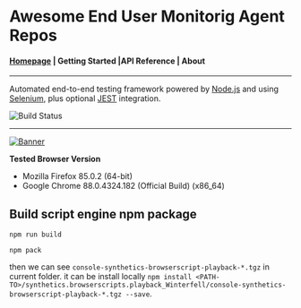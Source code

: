 # Awesome End User Monitorig Agent Repos

#### [Homepage](https://pages.github.ibm.com/APM/synthetics.browserscripts.playback_Winterfell/) | Getting Started |API Reference | About

***

Automated end-to-end testing framework powered by [Node.js](http://nodejs.org/) and using [Selenium](https://github.com/SeleniumHQ/selenium), plus optional [JEST](https://github.com/facebook/jest) integration.

![Build Status](https://itsm-performance-jenkins.swg-devops.com/buildStatus/icon?job=APM/synthetics.browserscripts.playback_Winterfell/develop)

***

[![Banner](docs/imgs/sbs-banner.png)](https://pages.github.ibm.com/APM/synthetics.browserscripts.playback_Winterfell/)


**Tested Browser Version**
- Mozilla Firefox 85.0.2 (64-bit)
- Google Chrome 88.0.4324.182 (Official Build) (x86_64)


## Build script engine npm package

`npm run build`

`npm pack`

then we can see `console-synthetics-browserscript-playback-*.tgz` in current folder.
it can be install locally `npm install <PATH-TO>/synthetics.browserscripts.playback_Winterfell/console-synthetics-browserscript-playback-*.tgz --save`.
